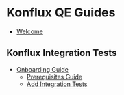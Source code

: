 # Konflux QE Guides

- [Welcome](README.md)

## Konflux Integration Tests

- [Onboarding Guide](./onboarding/Prerequisites_Guide.md)
  - [Prerequisites Guide](./onboarding/Prerequisites_Guide.md)
  - [Add Integration Tests](../README.md)